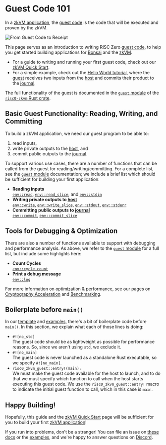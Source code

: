 # Guest Code 101

In a [zkVM application][zkVM], the [guest code] is the code that will be
executed and proven by the zkVM.

![From Guest Code to Receipt][from-rust-to-receipt]

This page serves as an introduction to writing RISC Zero [guest code], to help
you get started building applications for [Bonsai] and the [zkVM].

- For a guide to writing and running your first guest code, check out our [zkVM
  Quick Start][quickstart].
- For a simple example, check out the [Hello World tutorial][hello-world], where
  the [guest] receives two inputs from the [host] and commits their product to
  the [journal].

The full functionality of the guest is documented in the [`guest`
module][risc0-zkvm-guest] of the [`risc0-zkvm` Rust crate][risc0-zkvm].

## Basic Guest Functionality: Reading, Writing, and Committing

To build a zkVM application, we need our guest program to be able to:

1. read inputs,
2. write private outputs to the [host], and
3. commit public outputs to the [journal].

To support various use cases, there are a number of functions that can be called
from the guest for reading/writing/committing. For a complete list, see the
[`guest` module][risc0-zkvm-guest] documentation; we include a brief list which
should be sufficient for building your first application:

- **Reading inputs** <br/>
  [`env::read`], [`env::read_slice`], and [`env::stdin`]
- **Writing private outputs to [host]**<br/>
  [`env::write`], [`env::write_slice`], [`env::stdout`], [`env::stderr`]
- **Committing public outputs to [journal]**<br/>
  [`env::commit`], [`env::commit_slice`]

## Tools for Debugging & Optimization

There are also a number of functions available to support with debugging and
performance analysis. As above, we refer to the [`guest` module][risc0-zkvm-guest] for a full
list, but include some highlights here:

- **Count Cycles** <br/>
  [`env::cycle_count`]
- **Print a debug message**<br/>
  [`env::log`]

For more information on optimization & performance, see our pages on
[Cryptography Acceleration][acceleration] and [Benchmarking][benchmarks].

## Boilerplate before `main()`

In our [template] and [examples], there's a bit of boilerplate code before
`main()`. In this section, we explain what each of those lines is doing:

- `#![no_std]` <br/>
  The guest code should be as lightweight as possible for performance reasons.
  So, since we aren't using `std`, we exclude it.
- `#![no_main]` <br/>
  The guest code is never launched as a standalone Rust executable, so we
  specify `#![no_main]`.
- `risc0_zkvm_guest::entry!(main);` <br/>
  We must make the guest code available for the host to launch, and to do that
  we must specify which function to call when the host starts executing this
  guest code. We use the `risc0_zkvm_guest::entry!` macro to indicate the
  initial guest function to call, which in this case is `main`.

## Happy Building!

Hopefully, this guide and the [zkVM Quick Start][quickstart] page will be
sufficient for you to build your first [zkVM application][zkVM]!

If you run into problems, don't be a stranger! You can file an issue on [these docs] or the [examples], and we're happy to answer questions on [Discord].

[`env::commit_slice`]: https://docs.rs/risc0-zkvm/0.21/risc0_zkvm/guest/env/fn.commit_slice.html
[`env::commit`]: https://docs.rs/risc0-zkvm/0.21/risc0_zkvm/guest/env/fn.commit.html
[`env::cycle_count`]: https://docs.rs/risc0-zkvm/0.21/risc0_zkvm/guest/env/fn.cycle_count.html
[`env::log`]: https://docs.rs/risc0-zkvm/0.21/risc0_zkvm/guest/env/fn.log.html
[`env::read_slice`]: https://docs.rs/risc0-zkvm/0.21/risc0_zkvm/guest/env/fn.read_slice.html
[`env::read`]: https://docs.rs/risc0-zkvm/0.21/risc0_zkvm/guest/env/fn.read.html
[`env::stderr`]: https://docs.rs/risc0-zkvm/0.21/risc0_zkvm/guest/env/fn.stderr.html
[`env::stdin`]: https://docs.rs/risc0-zkvm/0.21/risc0_zkvm/guest/env/fn.stdin.html
[`env::stdout`]: https://docs.rs/risc0-zkvm/0.21/risc0_zkvm/guest/env/fn.stdout.html
[`env::write_slice`]: https://docs.rs/risc0-zkvm/0.21/risc0_zkvm/guest/env/fn.write_slice.html
[`env::write`]: https://docs.rs/risc0-zkvm/0.21/risc0_zkvm/guest/env/fn.write.html
[acceleration]: ./acceleration.md
[benchmarks]: ./benchmarks.md
[Bonsai]: ../generating-proofs/remote-proving.md
[Discord]: https://discord.gg/risczero
[examples]: ./examples.md
[from-rust-to-receipt]: /diagrams/from-rust-to-receipt.png
[guest]: /terminology#guest
[guest code]: /terminology#guest
[hello-world]: ./tutorials/hello-world.md
[host]: /terminology#host
[journal]: /terminology#journal
[quickstart]: ./quickstart.md
[risc0-zkvm]: https://docs.rs/risc0-zkvm
[risc0-zkvm-guest]: https://docs.rs/risc0-zkvm/0.21/risc0_zkvm/guest
[template]: https://github.com/risc0/risc0/tree/release-0.21/templates/rust-starter
[these docs]: https://github.com/risc0/risc0/issues/new/choose
[zkVM]: ./zkvm-overview.md
